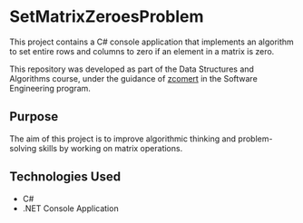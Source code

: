 # SetMatrixZeroesProblem

This project contains a C# console application that implements an algorithm to set entire rows and columns to zero if an element in a matrix is zero.

This repository was developed as part of the Data Structures and Algorithms course, under the guidance of [zcomert](https://github.com/zcomert) in the Software Engineering program.

## Purpose

The aim of this project is to improve algorithmic thinking and problem-solving skills by working on matrix operations.

## Technologies Used

- C#
- .NET Console Application
  
##
